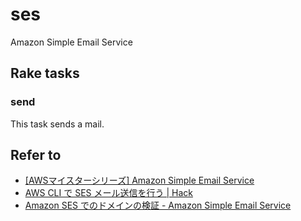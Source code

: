 # ses

Amazon Simple Email Service

## Rake tasks

### send

This task sends a mail.

## Refer to

* [[AWSマイスターシリーズ] Amazon Simple Email Service](http://www.slideshare.net/AmazonWebServicesJapan/20140305-aws-meisterregeneratedamazonsespublic)
* [AWS CLI で SES メール送信を行う | Hack](http://hack.aipo.com/archives/5408/)
* [Amazon SES でのドメインの検証 - Amazon Simple Email Service](https://docs.aws.amazon.com/ja_jp/ses/latest/DeveloperGuide/verify-domains.html)
